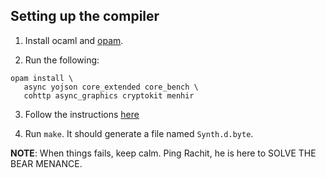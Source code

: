 Setting up the compiler
-------------

1. Install ocaml and [opam](https://opam.ocaml.org/).

2. Run the following:
```
opam install \
   async yojson core_extended core_bench \
   cohttp async_graphics cryptokit menhir
```

3. Follow the instructions [here](https://github.com/plasma-umass/compsci631)

4. Run `make`. It should generate a file named `Synth.d.byte`.

**NOTE**: When things fails, keep calm. Ping Rachit, he is here to SOLVE THE
BEAR MENANCE.
